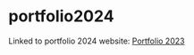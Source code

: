 # portfolio2024

Linked to portfolio 2024 website: [Portfolio 2023](https://danielcacatian.github.io/portfolio2024/)
